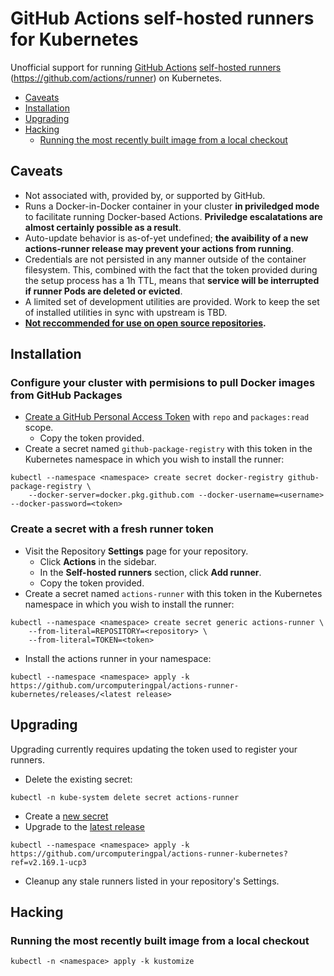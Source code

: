 <!-- omit in toc -->
# GitHub Actions self-hosted runners for Kubernetes

Unofficial support for running [GitHub Actions](https://github.com/features/actions) [self-hosted runners](https://help.github.com/en/actions/automating-your-workflow-with-github-actions/hosting-your-own-runners) (https://github.com/actions/runner) on Kubernetes.

- [Caveats](#caveats)
- [Installation](#installation)
- [Upgrading](#upgrading)
- [Hacking](#hacking)
  - [Running the most recently built image from a local checkout](#running-the-most-recently-built-image-from-a-local-checkout)

## Caveats

* Not associated with, provided by, or supported by GitHub.
* Runs a Docker-in-Docker container in your cluster **in priviledged mode** to facilitate running Docker-based Actions. **Priviledge escalatations are almost certainly possible as a result**.
* Auto-update behavior is as-of-yet undefined; **the avaibility of a new actions-runner release may prevent your actions from running**.
* Credentials are not persisted in any manner outside of the container filesystem. This, combined with the fact that the token provided during the setup process has a 1h TTL, means that **service will be interrupted if runner Pods are deleted or evicted**.
* A limited set of development utilities are provided. Work to keep the set of installed utilities in sync with upstream is TBD.
* **[Not reccommended for use on open source repositories](https://help.github.com/en/actions/automating-your-workflow-with-github-actions/about-self-hosted-runners#self-hosted-runner-security-with-public-repositories).**

## Installation

<!-- omit in toc -->
### Configure your cluster with permisions to pull Docker images from GitHub Packages

* [Create a GitHub Personal Access Token](https://github.com/settings/tokens/new) with `repo` and `packages:read` scope.
    * Copy the token provided.
* Create a secret named `github-package-registry` with this token in the Kubernetes namespace in which you wish to install the runner:

```
kubectl --namespace <namespace> create secret docker-registry github-package-registry \
    --docker-server=docker.pkg.github.com --docker-username=<username> --docker-password=<token>
```

<!-- omit in toc -->
### Create a secret with a fresh runner token

* Visit the Repository **Settings** page for your repository.
  * Click **Actions** in the sidebar.
  * In the **Self-hosted runners** section, click **Add runner**.
  * Copy the token provided.
* Create a secret named `actions-runner` with this token in the Kubernetes namespace in which you wish to install the runner:

```
kubectl --namespace <namespace> create secret generic actions-runner \
    --from-literal=REPOSITORY=<repository> \
    --from-literal=TOKEN=<token>
```

* Install the actions runner in your namespace:

```
kubectl --namespace <namespace> apply -k https://github.com/urcomputeringpal/actions-runner-kubernetes/releases/<latest release>
```

## Upgrading

Upgrading currently requires updating the token used to register your runners.

* Delete the existing secret:

```
kubectl -n kube-system delete secret actions-runner
```

* Create a [new secret](#create-a-secret-with-a-fresh-runner-token)
* Upgrade to the [latest release](https://github.com/urcomputeringpal/actions-runner-kubernetes/releases)

```
kubectl --namespace <namespace> apply -k https://github.com/urcomputeringpal/actions-runner-kubernetes?ref=v2.169.1-ucp3
```

* Cleanup any stale runners listed in your repository's Settings.

## Hacking

### Running the most recently built image from a local checkout

```
kubectl -n <namespace> apply -k kustomize
```
